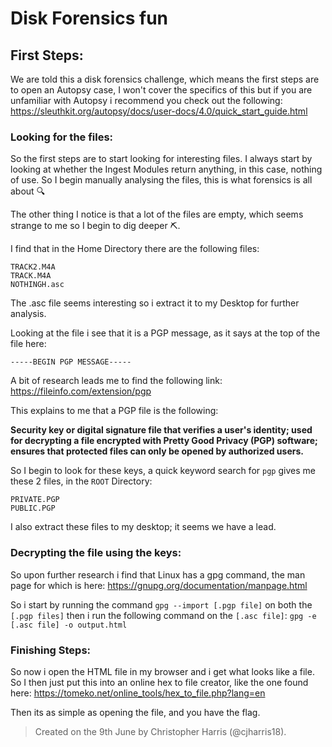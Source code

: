 # Disk Forensics fun

## First Steps:
We are told this a disk forensics challenge, which means the first steps are to open an Autopsy case, I won't cover the specifics of this but if you are unfamiliar with Autopsy i recommend you check out the following:
https://sleuthkit.org/autopsy/docs/user-docs/4.0/quick_start_guide.html

### Looking for the files:
So the first steps are to start looking for interesting files. I always start by looking at whether the Ingest Modules return anything, in this case, nothing of use. So I begin manually analysing the files, this is what forensics is all about :mag:

The other thing I notice is that a lot of the files are empty, which seems strange to me so I begin to dig deeper :pick:.

I find that in the Home Directory there are the following files:

```
TRACK2.M4A
TRACK.M4A
NOTHINGH.asc
```

The .asc file seems interesting so i extract it to my Desktop for further analysis.

Looking at the file i see that it is a PGP message, as it says at the top of the file here:

```
-----BEGIN PGP MESSAGE-----
```

A bit of research leads me to find the following link:
https://fileinfo.com/extension/pgp

This explains to me that a PGP file is the following:

**Security key or digital signature file that verifies a user's identity; used for decrypting a file encrypted with Pretty Good Privacy (PGP) software; ensures that protected files can only be opened by authorized users.**

So I begin to look for these keys, a quick keyword search for `pgp` gives me these 2 files, in the `ROOT` Directory:
```
PRIVATE.PGP
PUBLIC.PGP
```

I also extract these files to my desktop; it seems we have a lead.

### Decrypting the file using the keys:
So upon further research i find that Linux has a gpg command, the man page for which is here:
https://gnupg.org/documentation/manpage.html

So i start by running the command `gpg --import [.pgp file]` on both the `[.pgp files]` then i run the following command on the `[.asc file]`: `gpg -e [.asc file] -o output.html`

### Finishing Steps:
So now i open the HTML file in my browser and i get what looks like a file. So I then just put this into an online hex to file creator, like the one found here:
https://tomeko.net/online_tools/hex_to_file.php?lang=en

Then its as simple as opening the file, and you have the flag.

> Created on the 9th June by Christopher Harris (@cjharris18).
